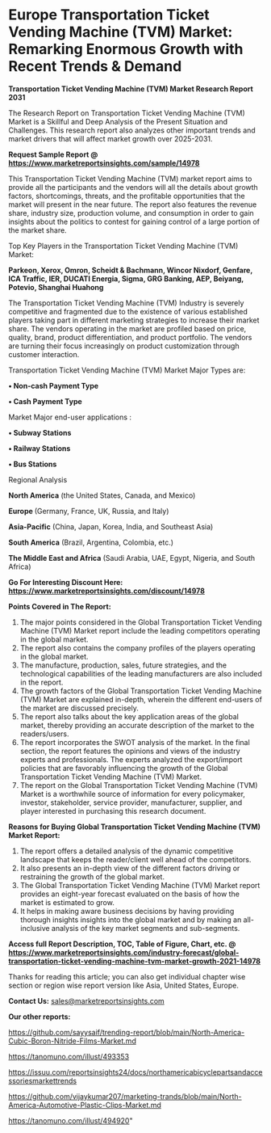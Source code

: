 # Europe Transportation Ticket Vending Machine (TVM) Market: Remarking Enormous Growth with Recent Trends & Demand

<strong>Transportation Ticket Vending Machine (TVM) Market Research Report 2031</strong>

The Research Report on Transportation Ticket Vending Machine (TVM) Market is a Skillful and Deep Analysis of the Present Situation and Challenges. This research report also analyzes other important trends and market drivers that will affect market growth over 2025-2031.

<strong>Request Sample Report @ <a href=https://www.marketreportsinsights.com/sample/14978>https://www.marketreportsinsights.com/sample/14978</a></strong>

This Transportation Ticket Vending Machine (TVM) market report aims to provide all the participants and the vendors will all the details about growth factors, shortcomings, threats, and the profitable opportunities that the market will present in the near future. The report also features the revenue share, industry size, production volume, and consumption in order to gain insights about the politics to contest for gaining control of a large portion of the market share.

Top Key Players in the Transportation Ticket Vending Machine (TVM) Market:

<strong>Parkeon, Xerox, Omron, Scheidt & Bachmann, Wincor Nixdorf, Genfare, ICA Traffic, IER, DUCATI Energia, Sigma, GRG Banking, AEP, Beiyang, Potevio, Shanghai Huahong</strong>

The Transportation Ticket Vending Machine (TVM) Industry is severely competitive and fragmented due to the existence of various established players taking part in different marketing strategies to increase their market share. The vendors operating in the market are profiled based on price, quality, brand, product differentiation, and product portfolio. The vendors are turning their focus increasingly on product customization through customer interaction.

Transportation Ticket Vending Machine (TVM) Market Major Types are:

<strong>• Non-cash Payment Type

• Cash Payment Type</strong>

Market Major end-user applications :

<strong>• Subway Stations

• Railway Stations

• Bus Stations</strong>

Regional Analysis

</u><strong><b>North America</b></strong> (the United States, Canada, and Mexico)

<strong><b>Europe </b></strong>(Germany, France, UK, Russia, and Italy)

<strong><b>Asia-Pacific</b></strong> (China, Japan, Korea, India, and Southeast Asia)

<strong><b>South America</b></strong> (Brazil, Argentina, Colombia, etc.)

<strong><b>The Middle East and Africa</b></strong> (Saudi Arabia, UAE, Egypt, Nigeria, and South Africa)

<strong>Go For Interesting Discount Here: <a href=https://www.marketreportsinsights.com/discount/14978>https://www.marketreportsinsights.com/discount/14978</a></strong>

<strong>Points Covered in The Report:</strong>
<ol>
  <li>The major points considered in the Global Transportation Ticket Vending Machine (TVM) Market report include the leading competitors operating in the global market.</li>
  <li>The report also contains the company profiles of the players operating in the global market.</li>
  <li>The manufacture, production, sales, future strategies, and the technological capabilities of the leading manufacturers are also included in the report.</li>
  <li>The growth factors of the Global Transportation Ticket Vending Machine (TVM) Market are explained in-depth, wherein the different end-users of the market are discussed precisely.</li>
  <li>The report also talks about the key application areas of the global market, thereby providing an accurate description of the market to the readers/users.</li>
  <li>The report incorporates the SWOT analysis of the market. In the final section, the report features the opinions and views of the industry experts and professionals. The experts analyzed the export/import policies that are favorably influencing the growth of the Global Transportation Ticket Vending Machine (TVM) Market.</li>
  <li>The report on the Global Transportation Ticket Vending Machine (TVM) Market is a worthwhile source of information for every policymaker, investor, stakeholder, service provider, manufacturer, supplier, and player interested in purchasing this research document.</li>
</ol>
<strong>Reasons for Buying Global Transportation Ticket Vending Machine (TVM) Market Report:</strong>

<ol>
  <li>The report offers a detailed analysis of the dynamic competitive landscape that keeps the reader/client well ahead of the competitors.</li>
  <li>It also presents an in-depth view of the different factors driving or restraining the growth of the global market.</li>
  <li>The Global Transportation Ticket Vending Machine (TVM) Market report provides an eight-year forecast evaluated on the basis of how the market is estimated to grow.</li>
  <li>It helps in making aware business decisions by having providing thorough insights insights into the global market and by making an all-inclusive analysis of the key market segments and sub-segments.</li>
</ol>
<strong>Access full Report Description, TOC, Table of Figure, Chart, etc. @ <a href=https://www.marketreportsinsights.com/industry-forecast/global-transportation-ticket-vending-machine-tvm-market-growth-2021-14978>https://www.marketreportsinsights.com/industry-forecast/global-transportation-ticket-vending-machine-tvm-market-growth-2021-14978</a></strong>


Thanks for reading this article; you can also get individual chapter wise section or region wise report version like Asia, United States, Europe.

<strong>Contact Us:</strong>
sales@marketreportsinsights.com

<strong>Our other reports:</strong>

<a href=https://github.com/sayysaif/trending-report/blob/main/North-America-Cubic-Boron-Nitride-Films-Market.md>https://github.com/sayysaif/trending-report/blob/main/North-America-Cubic-Boron-Nitride-Films-Market.md</a>

<a href=https://tanomuno.com/illust/493353>https://tanomuno.com/illust/493353</a>

<a href=https://issuu.com/reportsinsights24/docs/northamericabicyclepartsandaccessoriesmarkettrends>https://issuu.com/reportsinsights24/docs/northamericabicyclepartsandaccessoriesmarkettrends</a>

<a href=https://github.com/vijaykumar207/marketing-trands/blob/main/North-America-Automotive-Plastic-Clips-Market.md>https://github.com/vijaykumar207/marketing-trands/blob/main/North-America-Automotive-Plastic-Clips-Market.md</a>

<a href=https://tanomuno.com/illust/494920>https://tanomuno.com/illust/494920</a>"
